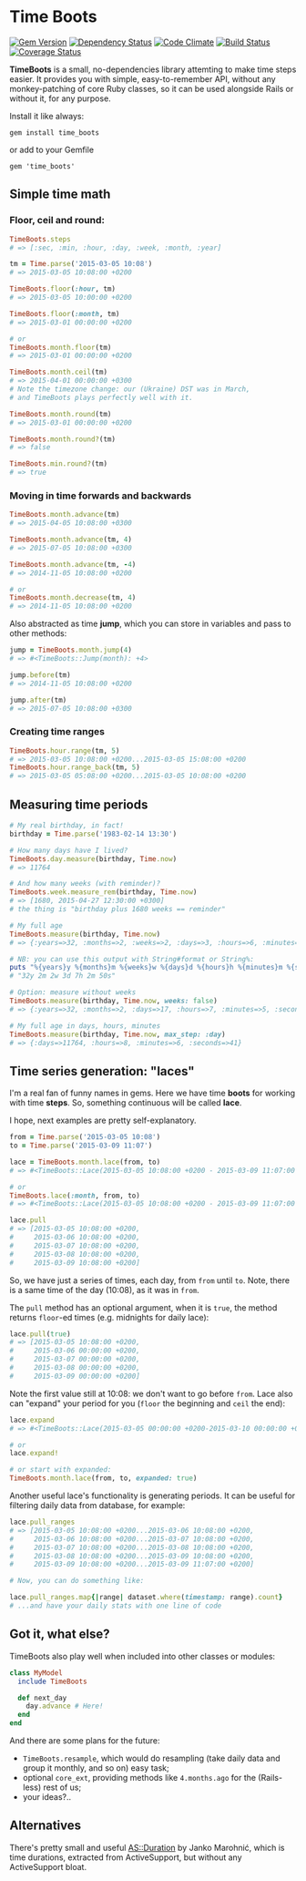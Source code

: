 # Time Boots

[![Gem Version](https://badge.fury.io/rb/time_boots.svg)](http://badge.fury.io/rb/time_boots)
[![Dependency Status](https://gemnasium.com/zverok/time_boots.svg)](https://gemnasium.com/zverok/time_boots)
[![Code Climate](https://codeclimate.com/github/zverok/time_boots/badges/gpa.svg)](https://codeclimate.com/github/zverok/time_boots)
[![Build Status](https://travis-ci.org/zverok/time_boots.svg?branch=master)](https://travis-ci.org/zverok/time_boots)
[![Coverage Status](https://coveralls.io/repos/zverok/time_boots/badge.svg?branch=master)](https://coveralls.io/r/zverok/time_boots?branch=master)

**TimeBoots** is a small, no-dependencies library attemting to make time
steps easier. It provides you with simple, easy-to-remember API, without
any monkey-patching of core Ruby classes, so it can be used alongside
Rails or without it, for any purpose.

Install it like always:

```
gem install time_boots
```

or add to your Gemfile

```
gem 'time_boots'
```

## Simple time math

### Floor, ceil and round:

```ruby
TimeBoots.steps
# => [:sec, :min, :hour, :day, :week, :month, :year]

tm = Time.parse('2015-03-05 10:08')
# => 2015-03-05 10:08:00 +0200

TimeBoots.floor(:hour, tm)
# => 2015-03-05 10:00:00 +0200

TimeBoots.floor(:month, tm)
# => 2015-03-01 00:00:00 +0200

# or
TimeBoots.month.floor(tm)
# => 2015-03-01 00:00:00 +0200

TimeBoots.month.ceil(tm)
# => 2015-04-01 00:00:00 +0300
# Note the timezone change: our (Ukraine) DST was in March,
# and TimeBoots plays perfectly well with it.

TimeBoots.month.round(tm)
# => 2015-03-01 00:00:00 +0200

TimeBoots.month.round?(tm)
# => false

TimeBoots.min.round?(tm)
# => true
```

### Moving in time forwards and backwards

```ruby
TimeBoots.month.advance(tm)
# => 2015-04-05 10:08:00 +0300

TimeBoots.month.advance(tm, 4)
# => 2015-07-05 10:08:00 +0300

TimeBoots.month.advance(tm, -4)
# => 2014-11-05 10:08:00 +0200

# or
TimeBoots.month.decrease(tm, 4)
# => 2014-11-05 10:08:00 +0200
```

Also abstracted as time **jump**, which you can store in variables and
pass to other methods:

```ruby
jump = TimeBoots.month.jump(4)
# => #<TimeBoots::Jump(month): +4>

jump.before(tm)
# => 2014-11-05 10:08:00 +0200

jump.after(tm)
# => 2015-07-05 10:08:00 +0300
```

### Creating time ranges

```ruby
TimeBoots.hour.range(tm, 5)
# => 2015-03-05 10:08:00 +0200...2015-03-05 15:08:00 +0200 
TimeBoots.hour.range_back(tm, 5)
# => 2015-03-05 05:08:00 +0200...2015-03-05 10:08:00 +0200 
```

## Measuring time periods

```ruby
# My real birthday, in fact!
birthday = Time.parse('1983-02-14 13:30')

# How many days have I lived?
TimeBoots.day.measure(birthday, Time.now)
# => 11764

# And how many weeks (with reminder)?
TimeBoots.week.measure_rem(birthday, Time.now)
# => [1680, 2015-04-27 12:30:00 +0300]
# the thing is "birthday plus 1680 weeks == reminder"

# My full age
TimeBoots.measure(birthday, Time.now)
# => {:years=>32, :months=>2, :weeks=>2, :days=>3, :hours=>6, :minutes=>59, :seconds=>7}

# NB: you can use this output with String#format or String%:
puts "%{years}y %{months}m %{weeks}w %{days}d %{hours}h %{minutes}m %{seconds}s" % TimeBoots.measure(birthday, Time.now)
# "32y 2m 2w 3d 7h 2m 50s"

# Option: measure without weeks
TimeBoots.measure(birthday, Time.now, weeks: false)
# => {:years=>32, :months=>2, :days=>17, :hours=>7, :minutes=>5, :seconds=>11} 

# My full age in days, hours, minutes
TimeBoots.measure(birthday, Time.now, max_step: :day)
# => {:days=>11764, :hours=>8, :minutes=>6, :seconds=>41}
```

## Time series generation: "laces"

I'm a real fan of funny names in gems. Here we have time **boots** for working
with time **steps**. So, something continuous will be called **lace**.

I hope, next examples are pretty self-explanatory.

```ruby
from = Time.parse('2015-03-05 10:08')
to = Time.parse('2015-03-09 11:07')

lace = TimeBoots.month.lace(from, to)
# => #<TimeBoots::Lace(2015-03-05 10:08:00 +0200 - 2015-03-09 11:07:00 +0200)>

# or
TimeBoots.lace(:month, from, to)
# => #<TimeBoots::Lace(2015-03-05 10:08:00 +0200 - 2015-03-09 11:07:00 +0200)>

lace.pull
# => [2015-03-05 10:08:00 +0200,
#     2015-03-06 10:08:00 +0200,
#     2015-03-07 10:08:00 +0200,
#     2015-03-08 10:08:00 +0200,
#     2015-03-09 10:08:00 +0200]
```

So, we have just a series of times, each day, from `from` until `to`.
Note, there is a same time of the day (10:08), as it was in `from`.

The `pull` method has an optional argument, when it is `true`, the
method returns `floor`-ed times (e.g. midnights for daily lace):

```ruby
lace.pull(true)
# => [2015-03-05 10:08:00 +0200,
#     2015-03-06 00:00:00 +0200,
#     2015-03-07 00:00:00 +0200,
#     2015-03-08 00:00:00 +0200,
#     2015-03-09 00:00:00 +0200]
```

Note the first value still at 10:08: we don't want to go before `from`.
Lace also can "expand" your period for you (`floor` the beginning and
`ceil` the end):

```ruby
lace.expand
# => #<TimeBoots::Lace(2015-03-05 00:00:00 +0200-2015-03-10 00:00:00 +0200)>

# or
lace.expand!

# or start with expanded:
TimeBoots.month.lace(from, to, expanded: true)
```

Another useful lace's functionality is generating periods.
It can be useful for filtering daily data from database, for example:

```ruby
lace.pull_ranges
# => [2015-03-05 10:08:00 +0200...2015-03-06 10:08:00 +0200,
#     2015-03-06 10:08:00 +0200...2015-03-07 10:08:00 +0200,
#     2015-03-07 10:08:00 +0200...2015-03-08 10:08:00 +0200,
#     2015-03-08 10:08:00 +0200...2015-03-09 10:08:00 +0200,
#     2015-03-09 10:08:00 +0200...2015-03-09 11:07:00 +0200]

# Now, you can do something like:

lace.pull_ranges.map{|range| dataset.where(timestamp: range).count}
# ...and have your daily stats with one line of code

```

## Got it, what else?

TimeBoots also play well when included into other classes or modules:

```ruby
class MyModel
  include TimeBoots

  def next_day
    day.advance # Here!
  end
end
```

And there are some plans for the future:
* `TimeBoots.resample`, which would do resampling (take daily data and
  group it monthly, and so on) easy task;
* optional `core_ext`, providing methods like `4.months.ago` for the
  (Rails-less) rest of us;
* your ideas?..

## Alternatives

There's pretty small and useful [AS::Duration](https://github.com/janko-m/as-duration)
by Janko Marohnić, which is time durations, extracted from ActiveSupport,
but without any ActiveSupport bloat.

